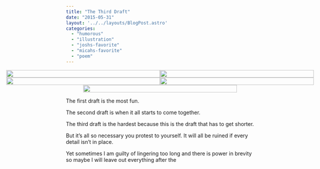 ```yaml
---
title: "The Third Draft"
date: "2015-05-31"
layout: '../../layouts/BlogPost.astro'
categories: 
  - "humorous"
  - "illustration"
  - "joshs-favorite"
  - "micahs-favorite"
  - "poem"
---
```


<div class="the-third-draft-images">
  <img src="/assets/images/Week-25-a.jpg" alt="" />
  <img src="/assets/images/Week-25-b.jpg" alt="" />
  <img src="/assets/images/Week-25-c.jpg" alt="" />
  <img src="/assets/images/Week-25-d.jpg" alt="" />
  <img src="/assets/images/Week-25-e.jpg" alt="" />
</div>


The first draft is the most fun.

The second draft is when it all starts to come together.

The third draft is the hardest because this is the draft that has to get shorter.

But it’s all so necessary you protest to yourself. It will all be ruined if every detail isn’t in place.

Yet sometimes I am guilty of lingering too long and there is power in brevity so maybe I will leave out everything after the


<style>
.the-third-draft-images {
  display: grid;
  grid-template-columns: repeat(auto-fill, minmax(350px, 1fr));
}

.the-third-draft-images img {
  width: 100%;
  margin: 0;
}

@media (min-width: 960px) {
  .the-third-draft-images {
    width: calc(100% + 20rem);
    margin-left: -10rem;
  }
  
  .the-third-draft-images img:last-of-type {
    margin-left: 50%;
  }
}

@media (min-width: 1200px) {
  .the-third-draft-images {
    width: calc(100% + 40rem);
    margin-left: -20rem;
      grid-template-columns: repeat(auto-fill, minmax(450px, 1fr));

  }
}
</style>